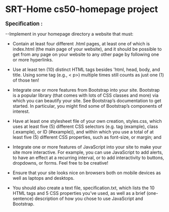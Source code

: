 # SRT-Home cs50-homepage project

<big>**Specification :**</big>

--Implement in your homepage directory a website that must:

*   Contain at least four different .html pages, at least one of which is index.html (the main page of your website), and it should be possible to get from any page on your website to any other page by following one or more hyperlinks.
*   Use at least ten (10) distinct HTML tags besides 'html, head, body, and title. Using some tag (e.g., < p>) multiple times still counts as just one (1) of those ten!
*   Integrate one or more features from Bootstrap into your site. Bootstrap is a popular library (that comes with lots of CSS classes and more) via which you can beautify your site. See Bootstrap’s documentation to get started. In particular, you might find some of Bootstrap’s components of interest. 

*   Have at least one stylesheet file of your own creation, styles.css, which uses at least five (5) different CSS selectors (e.g. tag (example), class (.example), or ID (#example)), and within which you use a total of at least five (5) different CSS properties, such as font-size, or margin; and
*   Integrate one or more features of JavaScript into your site to make your site more interactive. For example, you can use JavaScript to add alerts, to have an effect at a recurring interval, or to  add interactivity to buttons, dropdowns, or forms. Feel free to be creative!
*   Ensure that your site looks nice on browsers both on mobile devices as well as laptops and desktops.
*   You should also create a text file, specification.txt, which lists the 10 HTML tags and 5 CSS properties you’ve used, as well as a brief (one-sentence) description of how you chose to use JavaScript and Bootstrap.
